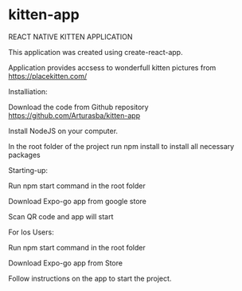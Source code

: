 # kitten-app

REACT NATIVE KITTEN APPLICATION

This application was created using create-react-app.

Application provides accsess to wonderfull kitten pictures from https://placekitten.com/


Installiation:

Download the code from Github repository https://github.com/Arturasba/kitten-app

Install NodeJS on your computer.

In the root folder of the project run npm install to install all necessary packages

Starting-up:

Run npm start command in the root folder

Download Expo-go app from google store

Scan QR code and app will start

For Ios Users: 

Run npm start command in the root folder

Download Expo-go app from Store

Follow instructions on the app to start the project.

